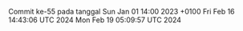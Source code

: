 Commit ke-55 pada tanggal Sun Jan 01 14:00 2023 +0100
Fri Feb 16 14:43:06 UTC 2024
Mon Feb 19 05:09:57 UTC 2024
